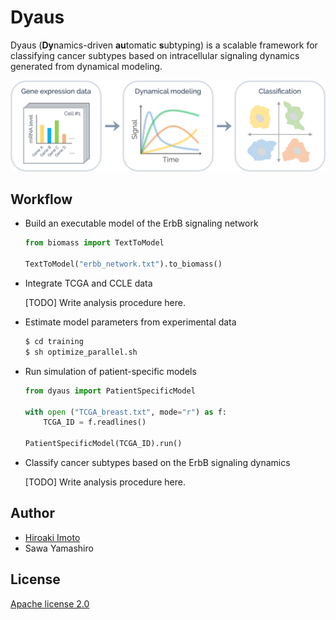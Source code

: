 # Dyaus

Dyaus (**Dy**namics-driven **au**tomatic **s**ubtyping) is a scalable framework for classifying cancer subtypes based on intracellular signaling dynamics generated from dynamical modeling.

![logo](resource/images/logo.png)

## Workflow

- Build an executable model of the ErbB signaling network

  ```python
  from biomass import TextToModel

  TextToModel("erbb_network.txt").to_biomass()
  ```

- Integrate TCGA and CCLE data

  [TODO] Write analysis procedure here.

- Estimate model parameters from experimental data

  ```bash
  $ cd training
  $ sh optimize_parallel.sh
  ```

- Run simulation of patient-specific models

  ```python
  from dyaus import PatientSpecificModel

  with open ("TCGA_breast.txt", mode="r") as f:
      TCGA_ID = f.readlines()

  PatientSpecificModel(TCGA_ID).run()
  ```

- Classify cancer subtypes based on the ErbB signaling dynamics

  [TODO] Write analysis procedure here.

## Author

- [Hiroaki Imoto](https://github.com/himoto)
- Sawa Yamashiro

## License

[Apache license 2.0](LICENSE)
